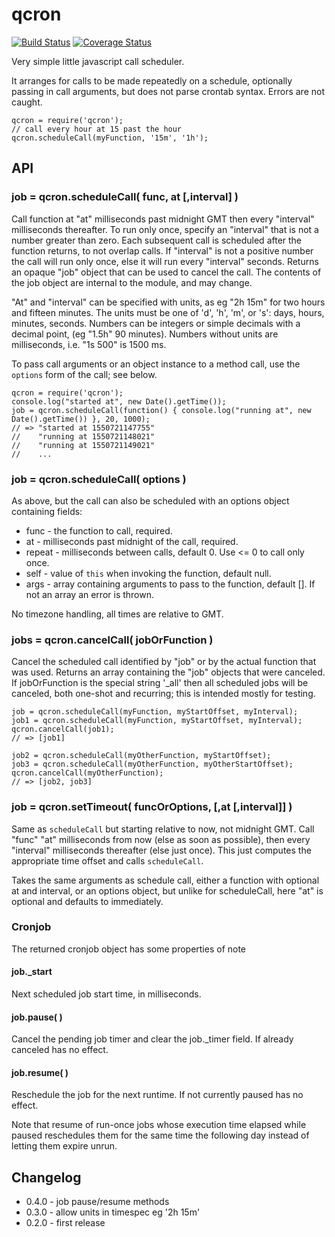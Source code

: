 qcron
=======
[![Build Status](https://api.travis-ci.org/andrasq/node-qcron.svg?branch=master)](https://travis-ci.org/andrasq/node-qcron?branch=master)
[![Coverage Status](https://coveralls.io/repos/github/andrasq/node-qcron/badge.svg?branch=master)](https://coveralls.io/github/andrasq/node-qcron?branch=master)

Very simple little javascript call scheduler.

It arranges for calls to be made repeatedly on a schedule, optionally passing in call
arguments, but does not parse crontab syntax.  Errors are not caught.

    qcron = require('qcron');
    // call every hour at 15 past the hour
    qcron.scheduleCall(myFunction, '15m', '1h');


API
---

### job = qcron.scheduleCall( func, at [,interval] )

Call function at "at" milliseconds past midnight GMT then every "interval" milliseconds
thereafter.  To run only once, specify an "interval" that is not a number greater than zero.
Each subsequent call is scheduled after the function returns, to not overlap calls.  If
"interval" is not a positive number the call will run only once, else it will run every
"interval" seconds.  Returns an opaque "job" object that can be used to cancel the call.
The contents of the job object are internal to the module, and may change.

"At" and "interval" can be specified with units, as eg "2h 15m" for two hours and fifteen
minutes.  The units must be one of 'd', 'h', 'm', or 's': days, hours, minutes, seconds.
Numbers can be integers or simple decimals with a decimal point, (eg "1.5h" 90 minutes).
Numbers without units are milliseconds, i.e. "1s 500" is 1500 ms.

To pass call arguments or an object instance to a method call, use the `options` form of the
call; see below.

    qcron = require('qcron');
    console.log("started at", new Date().getTime());
    job = qcron.scheduleCall(function() { console.log("running at", new Date().getTime()) }, 20, 1000);
    // => "started at 1550721147755"
    //    "running at 1550721148021"
    //    "running at 1550721149021"
    //    ...

### job = qcron.scheduleCall( options )

As above, but the call can also be scheduled with an options object containing fields:

- func - the function to call, required.
- at - milliseconds past midnight of the call, required.
- repeat - milliseconds between calls, default 0.  Use <= 0 to call only once.
- self - value of `this` when invoking the function, default null.
- args - array containing arguments to pass to the function, default [].
  If not an array an error is thrown.

No timezone handling, all times are relative to GMT.

### jobs = qcron.cancelCall( jobOrFunction )

Cancel the scheduled call identified by "job" or by the actual function that was used.
Returns an array containing the "job" objects that were canceled.  If jobOrFunction is the
special string '_all' then all scheduled jobs will be canceled, both one-shot and recurring;
this is intended mostly for testing.

    job = qcron.scheduleCall(myFunction, myStartOffset, myInterval);
    job1 = qcron.scheduleCall(myFunction, myStartOffset, myInterval);
    qcron.cancelCall(job1);
    // => [job1]

    job2 = qcron.scheduleCall(myOtherFunction, myStartOffset);
    job3 = qcron.scheduleCall(myOtherFunction, myOtherStartOffset);
    qcron.cancelCall(myOtherFunction);
    // => [job2, job3]

### job = qcron.setTimeout( funcOrOptions, [,at [,interval]] )

Same as `scheduleCall` but starting relative to now, not midnight GMT.  Call "func"
"at" milliseconds from now (else as soon as possible), then every "interval" milliseconds
thereafter (else just once).  This just computes the appropriate time offset and calls
`scheduleCall`.

Takes the same arguments as schedule call, either a function with optional at and
interval, or an options object, but unlike for scheduleCall, here "at" is optional and
defaults to immediately.

### Cronjob

The returned cronjob object has some properties of note

#### job._start

Next scheduled job start time, in milliseconds.

#### job.pause( )

Cancel the pending job timer and clear the job._timer field.
If already canceled has no effect.

#### job.resume( )

Reschedule the job for the next runtime.  If not currently paused has no effect.

Note that resume of run-once jobs whose execution time elapsed while paused reschedules them
for the same time the following day instead of letting them expire unrun.


Changelog
---------

- 0.4.0 - job pause/resume methods
- 0.3.0 - allow units in timespec eg '2h 15m'
- 0.2.0 - first release
